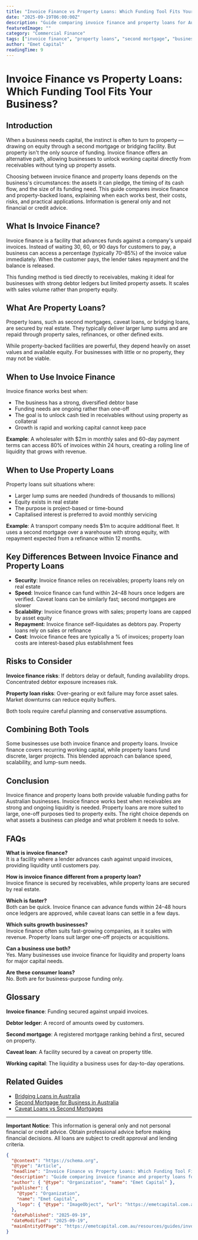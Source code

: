 ```yaml
---
title: "Invoice Finance vs Property Loans: Which Funding Tool Fits Your Business?"
date: "2025-09-19T06:00:00Z"
description: "Guide comparing invoice finance and property loans for Australian businesses: how they work, when to use them, costs, risks, and use cases."
featuredImage: ""
category: "Commercial Finance"
tags: ["invoice finance", "property loans", "second mortgage", "business funding", "working capital", "receivables finance", "bridging loans", "caveat loans"]
author: "Emet Capital"
readingTime: 9
---
```


# Invoice Finance vs Property Loans: Which Funding Tool Fits Your Business?

## Introduction

When a business needs capital, the instinct is often to turn to property — drawing on equity through a second mortgage or bridging facility. But property isn't the only source of funding. Invoice finance offers an alternative path, allowing businesses to unlock working capital directly from receivables without tying up property assets.

Choosing between invoice finance and property loans depends on the business's circumstances: the assets it can pledge, the timing of its cash flow, and the size of its funding need. This guide compares invoice finance and property-backed loans, explaining when each works best, their costs, risks, and practical applications. Information is general only and not financial or credit advice.

## What Is Invoice Finance?

Invoice finance is a facility that advances funds against a company's unpaid invoices. Instead of waiting 30, 60, or 90 days for customers to pay, a business can access a percentage (typically 70–85%) of the invoice value immediately. When the customer pays, the lender takes repayment and the balance is released.

This funding method is tied directly to receivables, making it ideal for businesses with strong debtor ledgers but limited property assets. It scales with sales volume rather than property equity.

## What Are Property Loans?

Property loans, such as second mortgages, caveat loans, or bridging loans, are secured by real estate. They typically deliver larger lump sums and are repaid through property sales, refinances, or other defined exits.

While property-backed facilities are powerful, they depend heavily on asset values and available equity. For businesses with little or no property, they may not be viable.

## When to Use Invoice Finance

Invoice finance works best when:

- The business has a strong, diversified debtor base
- Funding needs are ongoing rather than one-off
- The goal is to unlock cash tied in receivables without using property as collateral
- Growth is rapid and working capital cannot keep pace

**Example**: A wholesaler with $2m in monthly sales and 60-day payment terms can access 80% of invoices within 24 hours, creating a rolling line of liquidity that grows with revenue.

## When to Use Property Loans

Property loans suit situations where:

- Larger lump sums are needed (hundreds of thousands to millions)
- Equity exists in real estate
- The purpose is project-based or time-bound
- Capitalised interest is preferred to avoid monthly servicing

**Example**: A transport company needs $1m to acquire additional fleet. It uses a second mortgage over a warehouse with strong equity, with repayment expected from a refinance within 12 months.

## Key Differences Between Invoice Finance and Property Loans

- **Security**: Invoice finance relies on receivables; property loans rely on real estate
- **Speed**: Invoice finance can fund within 24–48 hours once ledgers are verified. Caveat loans can be similarly fast; second mortgages are slower
- **Scalability**: Invoice finance grows with sales; property loans are capped by asset equity
- **Repayment**: Invoice finance self-liquidates as debtors pay. Property loans rely on sales or refinance
- **Cost**: Invoice finance fees are typically a % of invoices; property loan costs are interest-based plus establishment fees

## Risks to Consider

**Invoice finance risks**: If debtors delay or default, funding availability drops. Concentrated debtor exposure increases risk.

**Property loan risks**: Over-gearing or exit failure may force asset sales. Market downturns can reduce equity buffers.

Both tools require careful planning and conservative assumptions.

## Combining Both Tools

Some businesses use both invoice finance and property loans. Invoice finance covers recurring working capital, while property loans fund discrete, larger projects. This blended approach can balance speed, scalability, and lump-sum needs.

## Conclusion

Invoice finance and property loans both provide valuable funding paths for Australian businesses. Invoice finance works best when receivables are strong and ongoing liquidity is needed. Property loans are more suited to large, one-off purposes tied to property exits. The right choice depends on what assets a business can pledge and what problem it needs to solve.

## FAQs

**What is invoice finance?**  
It is a facility where a lender advances cash against unpaid invoices, providing liquidity until customers pay.

**How is invoice finance different from a property loan?**  
Invoice finance is secured by receivables, while property loans are secured by real estate.

**Which is faster?**  
Both can be quick. Invoice finance can advance funds within 24–48 hours once ledgers are approved, while caveat loans can settle in a few days.

**Which suits growth businesses?**  
Invoice finance often suits fast-growing companies, as it scales with revenue. Property loans suit larger one-off projects or acquisitions.

**Can a business use both?**  
Yes. Many businesses use invoice finance for liquidity and property loans for major capital needs.

**Are these consumer loans?**  
No. Both are for business-purpose funding only.

## Glossary

**Invoice finance**: Funding secured against unpaid invoices.

**Debtor ledger**: A record of amounts owed by customers.

**Second mortgage**: A registered mortgage ranking behind a first, secured on property.

**Caveat loan**: A facility secured by a caveat on property title.

**Working capital**: The liquidity a business uses for day-to-day operations.

## Related Guides

- [Bridging Loans in Australia](/resources/guides/bridging-loans-australia)
- [Second Mortgage for Business in Australia](/resources/guides/second-mortgage-for-business-australia)
- [Caveat Loans vs Second Mortgages](/resources/guides/caveat-loans-vs-second-mortgages)

---

**Important Notice**: This information is general only and not personal financial or credit advice. Obtain professional advice before making financial decisions. All loans are subject to credit approval and lending criteria.

```json
{
  "@context": "https://schema.org",
  "@type": "Article",
  "headline": "Invoice Finance vs Property Loans: Which Funding Tool Fits Your Business?",
  "description": "Guide comparing invoice finance and property loans for Australian businesses: how they work, when to use them, costs, risks, and use cases.",
  "author": { "@type": "Organization", "name": "Emet Capital" },
  "publisher": {
    "@type": "Organization",
    "name": "Emet Capital",
    "logo": { "@type": "ImageObject", "url": "https://emetcapital.com.au/static/logo.png" }
  },
  "datePublished": "2025-09-19",
  "dateModified": "2025-09-19",
  "mainEntityOfPage": "https://emetcapital.com.au/resources/guides/invoice-finance-vs-property-loans"
}
```